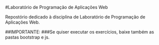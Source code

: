 #Laboratório de Programação de Aplicações Web

Repostório dedicado à disciplina de Laboratório de Programação de Aplicações Web.

##IMPORTANTE:
  ###Se quiser executar os exercícios, baixe também as pastas bootstrap e js.

